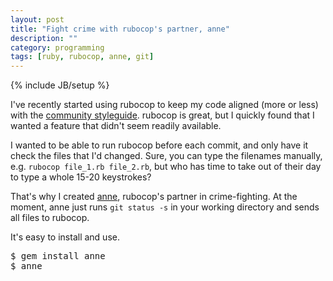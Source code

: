 ```yaml
---
layout: post
title: "Fight crime with rubocop's partner, anne"
description: ""
category: programming
tags: [ruby, rubocop, anne, git]
---
```

{% include JB/setup %}

I've recently started using rubocop to keep my code aligned (more or less) with the [community styleguide](https://github.com/bbatsov/ruby-style-guide). rubocop is great, but I quickly found that I wanted a feature that didn't seem readily available.

I wanted to be able to run rubocop before each commit, and only have it check the files that I'd changed. Sure, you can type the filenames manually, e.g. `rubocop file_1.rb file_2.rb`, but who has time to take out of their day to type a whole 15-20 keystrokes?

That's why I created [anne](https://github.com/jsrn/anne), rubocop's partner in crime-fighting. At the moment, anne just runs `git status -s` in your working directory and sends all files to rubocop.

It's easy to install and use.

<pre>
$ gem install anne
$ anne
</pre>